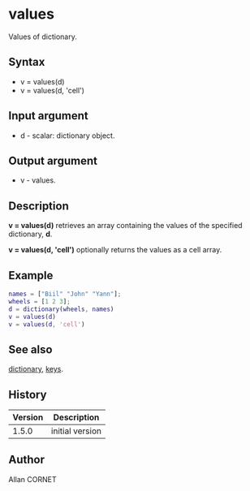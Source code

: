# values

Values of dictionary.

## Syntax

- v = values(d)
- v = values(d, 'cell')

## Input argument

- d - scalar: dictionary object.

## Output argument

- v - values.

## Description

  <p><b>v = values(d)</b> retrieves an array containing the values of the specified dictionary, <b>d</b>.</p>
  <p><b>v = values(d, 'cell')</b> optionally returns the values as a cell array.</p>

## Example

```matlab
names = ["Biil" "John" "Yann"];
wheels = [1 2 3];
d = dictionary(wheels, names)
v = values(d)
v = values(d, 'cell')
```

## See also

[dictionary](dictionary.md), [keys](keys.md).

## History

| Version | Description     |
| ------- | --------------- |
| 1.5.0   | initial version |

## Author

Allan CORNET
